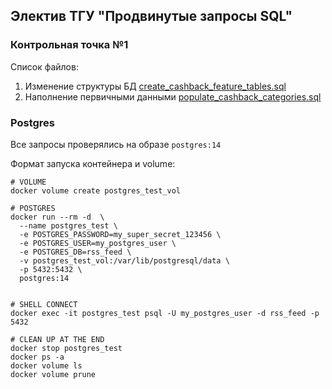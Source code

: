 ## Электив ТГУ "Продвинутые запросы SQL"

### Контрольная точка №1

Список файлов:

1. Изменение структуры БД [create_cashback_feature_tables.sql](/create_cashback_feature_tables.sql)
2. Наполнение первичными данными [populate_cashback_categories.sql](populate_cashback_categories.sql)

### Postgres

Все запросы проверялись на образе `postgres:14`

Формат запуска контейнера и volume:

```
# VOLUME
docker volume create postgres_test_vol

# POSTGRES
docker run --rm -d  \
  --name postgres_test \
  -e POSTGRES_PASSWORD=my_super_secret_123456 \
  -e POSTGRES_USER=my_postgres_user \
  -e POSTGRES_DB=rss_feed \
  -v postgres_test_vol:/var/lib/postgresql/data \
  -p 5432:5432 \
  postgres:14


# SHELL CONNECT
docker exec -it postgres_test psql -U my_postgres_user -d rss_feed -p 5432

# CLEAN UP AT THE END
docker stop postgres_test
docker ps -a
docker volume ls
docker volume prune
```
